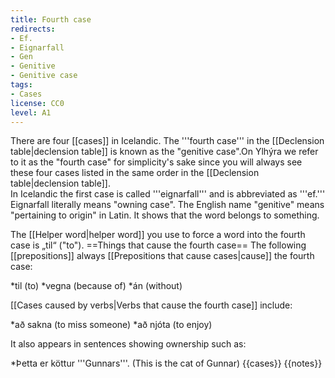 ```yaml
---
title: Fourth case
redirects:
- Ef.
- Eignarfall
- Gen
- Genitive
- Genitive case
tags:
- Cases
license: CC0
level: A1
---
```


There are four [[cases]] in Icelandic. The '''fourth case''' in the [[Declension table|declension table]] is known as the "genitive case".<ref>On Ylhýra we refer to it as the "fourth case" for simplicity's sake since you will always see these four cases listed in the same order in the [[Declension table|declension table]].<br />
In Icelandic the first case is called '''eignarfall''' and is abbreviated as '''ef.''' Eignarfall literally means "owning case". The English name "genitive" means "pertaining to origin" in Latin.</ref>  It shows that the word belongs to something.

The [[Helper word|helper word]] you use to force a word into the fourth case is „til“ ("to").
==Things that cause the fourth case==
The following [[prepositions]] always [[Prepositions that cause cases|cause]] the fourth case:

*til (to)
*vegna (because of)
*án (without)

[[Cases caused by verbs|Verbs that cause the fourth case]] include:

*að sakna (to miss someone)
*að njóta (to enjoy)

It also appears in sentences showing ownership such as:

*Þetta er köttur '''Gunnars'''. (This is the cat of Gunnar)
{{cases}}
{{notes}}
